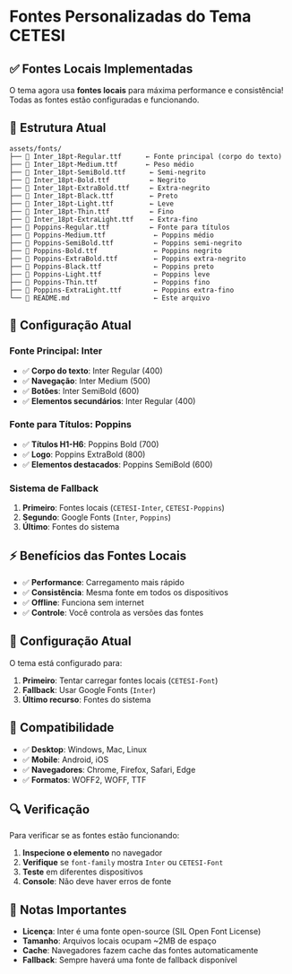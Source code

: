 # Fontes Personalizadas do Tema CETESI

## ✅ Fontes Locais Implementadas

O tema agora usa **fontes locais** para máxima performance e consistência! Todas as fontes estão configuradas e funcionando.

## 📁 Estrutura Atual

```
assets/fonts/
├── 📄 Inter_18pt-Regular.ttf      ← Fonte principal (corpo do texto)
├── 📄 Inter_18pt-Medium.ttf       ← Peso médio
├── 📄 Inter_18pt-SemiBold.ttf      ← Semi-negrito
├── 📄 Inter_18pt-Bold.ttf          ← Negrito
├── 📄 Inter_18pt-ExtraBold.ttf     ← Extra-negrito
├── 📄 Inter_18pt-Black.ttf         ← Preto
├── 📄 Inter_18pt-Light.ttf         ← Leve
├── 📄 Inter_18pt-Thin.ttf          ← Fino
├── 📄 Inter_18pt-ExtraLight.ttf    ← Extra-fino
├── 📄 Poppins-Regular.ttf          ← Fonte para títulos
├── 📄 Poppins-Medium.ttf            ← Poppins médio
├── 📄 Poppins-SemiBold.ttf          ← Poppins semi-negrito
├── 📄 Poppins-Bold.ttf              ← Poppins negrito
├── 📄 Poppins-ExtraBold.ttf         ← Poppins extra-negrito
├── 📄 Poppins-Black.ttf             ← Poppins preto
├── 📄 Poppins-Light.ttf             ← Poppins leve
├── 📄 Poppins-Thin.ttf              ← Poppins fino
├── 📄 Poppins-ExtraLight.ttf        ← Poppins extra-fino
└── 📄 README.md                     ← Este arquivo
```

## 🎯 Configuração Atual

### **Fonte Principal: Inter**
- ✅ **Corpo do texto**: Inter Regular (400)
- ✅ **Navegação**: Inter Medium (500)
- ✅ **Botões**: Inter SemiBold (600)
- ✅ **Elementos secundários**: Inter Regular (400)

### **Fonte para Títulos: Poppins**
- ✅ **Títulos H1-H6**: Poppins Bold (700)
- ✅ **Logo**: Poppins ExtraBold (800)
- ✅ **Elementos destacados**: Poppins SemiBold (600)

### **Sistema de Fallback**
1. **Primeiro**: Fontes locais (`CETESI-Inter`, `CETESI-Poppins`)
2. **Segundo**: Google Fonts (`Inter`, `Poppins`)
3. **Último**: Fontes do sistema

## ⚡ Benefícios das Fontes Locais

- ✅ **Performance**: Carregamento mais rápido
- ✅ **Consistência**: Mesma fonte em todos os dispositivos
- ✅ **Offline**: Funciona sem internet
- ✅ **Controle**: Você controla as versões das fontes

## 🎯 Configuração Atual

O tema está configurado para:
1. **Primeiro**: Tentar carregar fontes locais (`CETESI-Font`)
2. **Fallback**: Usar Google Fonts (`Inter`)
3. **Último recurso**: Fontes do sistema

## 📱 Compatibilidade

- ✅ **Desktop**: Windows, Mac, Linux
- ✅ **Mobile**: Android, iOS
- ✅ **Navegadores**: Chrome, Firefox, Safari, Edge
- ✅ **Formatos**: WOFF2, WOFF, TTF

## 🔍 Verificação

Para verificar se as fontes estão funcionando:

1. **Inspecione o elemento** no navegador
2. **Verifique** se `font-family` mostra `Inter` ou `CETESI-Font`
3. **Teste** em diferentes dispositivos
4. **Console**: Não deve haver erros de fonte

## 📝 Notas Importantes

- **Licença**: Inter é uma fonte open-source (SIL Open Font License)
- **Tamanho**: Arquivos locais ocupam ~2MB de espaço
- **Cache**: Navegadores fazem cache das fontes automaticamente
- **Fallback**: Sempre haverá uma fonte de fallback disponível
